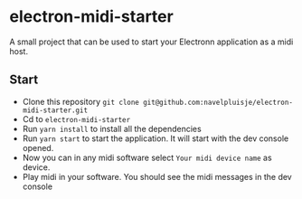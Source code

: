 # electron-midi-starter

A small project that can be used to start your Electronn application as a midi host.

## Start

* Clone this repository `git clone git@github.com:navelpluisje/electron-midi-starter.git`
* Cd to `electron-midi-starter`
* Run `yarn install` to install all the dependencies
* Run `yarn start` to start the application. It will start with the dev console opened.
* Now you can in any midi software select `Your midi device name` as device. 
* Play midi in your software. You should see the midi messages in the dev console
